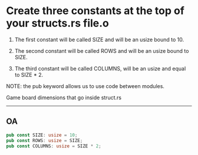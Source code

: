 # Create three constants at the top of your structs.rs file.o


1. The first constant will be called SIZE and will be an usize bound to 10.

2. The second constant will be called ROWS and will be an usize bound to SIZE.

3. The third constant will be called COLUMNS, will be an usize and equal to SIZE * 2.

NOTE: the pub keyword allows us to use code between modules.

Game board dimensions that go inside struct.rs

---
## OA 
```rust
pub const SIZE: usize = 10;
pub const ROWS: usize = SIZE;
pub const COLUMNS: usize = SIZE * 2;
```
